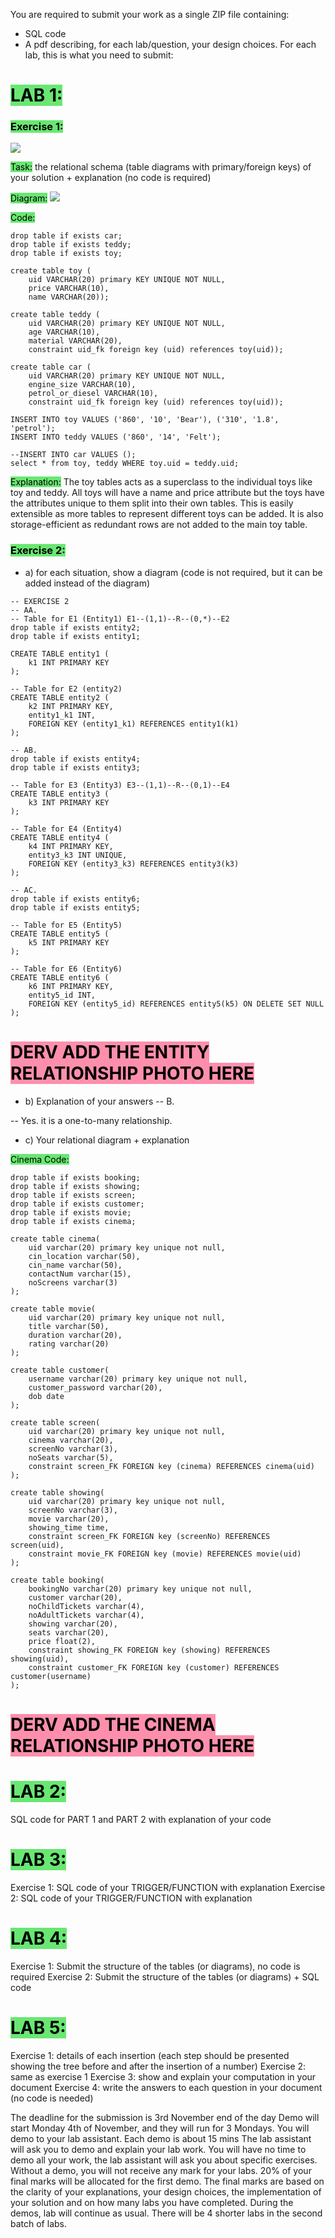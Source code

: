 You are required to submit your work as a single ZIP file containing:
- SQL code
- A pdf describing, for each lab/question, your design choices. For each lab, this is what you need to submit:

# <mark style="background: #69E772;">LAB 1:</mark>

### <mark style="background: #69E772;">Exercise 1:</mark>

![](https://i.imgur.com/Uy5nNrX.png)

<mark style="background: #69E772;">Task:</mark> the relational schema (table diagrams with primary/foreign keys) of your solution + explanation (no code is required)

<mark style="background: #69E772;">Diagram:</mark>
![](https://i.imgur.com/O9FKVPq.png)

<mark style="background: #69E772;">Code:</mark>
```plSQL
drop table if exists car;
drop table if exists teddy;
drop table if exists toy;

create table toy (
	uid VARCHAR(20) primary KEY UNIQUE NOT NULL,
	price VARCHAR(10),
	name VARCHAR(20));

create table teddy (
	uid VARCHAR(20) primary KEY UNIQUE NOT NULL,
	age VARCHAR(10),
	material VARCHAR(20),
	constraint uid_fk foreign key (uid) references toy(uid));

create table car (
	uid VARCHAR(20) primary KEY UNIQUE NOT NULL,
	engine_size VARCHAR(10),
	petrol_or_diesel VARCHAR(10),
	constraint uid_fk foreign key (uid) references toy(uid));

INSERT INTO toy VALUES ('860', '10', 'Bear'), ('310', '1.8', 'petrol');
INSERT INTO teddy VALUES ('860', '14', 'Felt');

--INSERT INTO car VALUES ();
select * from toy, teddy WHERE toy.uid = teddy.uid;
```

<mark style="background: #69E772;">Explanation:</mark>
The toy tables acts as a superclass to the individual toys like toy and teddy. All toys will have a name and price attribute but the toys have the attributes unique to them split into their own tables. This is easily extensible as more tables to represent different toys can be added. It is also storage-efficient as redundant rows are not added to the main toy table.
### <mark style="background: #69E772;">Exercise 2:</mark>
- a) for each situation, show a diagram (code is not required, but it can be added instead of the diagram)

```plSQL
-- EXERCISE 2
-- AA.
-- Table for E1 (Entity1) E1--(1,1)--R--(0,*)--E2 
drop table if exists entity2;
drop table if exists entity1;

CREATE TABLE entity1 (
    k1 INT PRIMARY KEY
);

-- Table for E2 (entity2)
CREATE TABLE entity2 (
    k2 INT PRIMARY KEY,      
    entity1_k1 INT,          
    FOREIGN KEY (entity1_k1) REFERENCES entity1(k1)
);

-- AB.
drop table if exists entity4;
drop table if exists entity3;

-- Table for E3 (Entity3) E3--(1,1)--R--(0,1)--E4
CREATE TABLE entity3 (
    k3 INT PRIMARY KEY
);

-- Table for E4 (Entity4)
CREATE TABLE entity4 (
    k4 INT PRIMARY KEY,
    entity3_k3 INT UNIQUE,
    FOREIGN KEY (entity3_k3) REFERENCES entity3(k3)
);

-- AC.
drop table if exists entity6;
drop table if exists entity5;

-- Table for E5 (Entity5)
CREATE TABLE entity5 (
    k5 INT PRIMARY KEY
);

-- Table for E6 (Entity6)
CREATE TABLE entity6 (
    k6 INT PRIMARY KEY,        
    entity5_id INT,    
    FOREIGN KEY (entity5_id) REFERENCES entity5(k5) ON DELETE SET NULL
);
```

# <mark style="background: #FF5582A6;">DERV ADD THE ENTITY RELATIONSHIP PHOTO HERE</mark>

- b) Explanation of your answers
-- B.

-- Yes. it is a one-to-many relationship.

- c) Your relational diagram + explanation

<mark style="background: #69E772;">Cinema Code:</mark>
```plSQL
drop table if exists booking;
drop table if exists showing;
drop table if exists screen;
drop table if exists customer;
drop table if exists movie;
drop table if exists cinema;

create table cinema(
	uid varchar(20) primary key unique not null, 
	cin_location varchar(50), 
	cin_name varchar(50), 
	contactNum varchar(15), 
	noScreens varchar(3)
);

create table movie(
	uid varchar(20) primary key unique not null,
	title varchar(50),
	duration varchar(20),
	rating varchar(20)
);

create table customer(
	username varchar(20) primary key unique not null,
	customer_password varchar(20),
	dob date
);

create table screen(
	uid varchar(20) primary key unique not null,
	cinema varchar(20),
	screenNo varchar(3),
	noSeats varchar(5),
	constraint screen_FK FOREIGN key (cinema) REFERENCES cinema(uid)
);

create table showing(
	uid varchar(20) primary key unique not null,
	screenNo varchar(3),
	movie varchar(20),
	showing_time time,
	constraint screen_FK FOREIGN key (screenNo) REFERENCES screen(uid),
	constraint movie_FK FOREIGN key (movie) REFERENCES movie(uid)
);

create table booking(
	bookingNo varchar(20) primary key unique not null,
	customer varchar(20),
	noChildTickets varchar(4),
	noAdultTickets varchar(4),
	showing varchar(20),
	seats varchar(20),
	price float(2),
	constraint showing_FK FOREIGN key (showing) REFERENCES showing(uid),
	constraint customer_FK FOREIGN key (customer) REFERENCES customer(username)
);
```

# <mark style="background: #FF5582A6;">DERV ADD THE CINEMA RELATIONSHIP PHOTO HERE</mark>
# <mark style="background: #69E772;">LAB 2:</mark>


SQL code for PART 1 and PART 2 with explanation of your code

# <mark style="background: #69E772;">LAB 3:</mark>

Exercise 1: SQL code of your TRIGGER/FUNCTION with explanation
Exercise 2: SQL code of your TRIGGER/FUNCTION with explanation

# <mark style="background: #69E772;">LAB 4:</mark>

Exercise 1: Submit the structure of the tables (or diagrams), no code is required
Exercise 2: Submit the structure of the tables (or diagrams) + SQL code

# <mark style="background: #69E772;">LAB 5:</mark>

Exercise 1: details of each insertion (each step should be presented
showing the tree before and after the insertion of a number)
Exercise 2: same as exercise 1
Exercise 3: show and explain your computation in your document
Exercise 4: write the answers to each question in your document (no code is needed)

The deadline for the submission is 3rd November end of the day
Demo will start Monday 4th of November, and they will run for 3 Mondays.
You will demo to your lab assistant. Each demo is about 15 mins
The lab assistant will ask you to demo and explain your lab work. You will have no time
to demo all your work, the lab assistant will ask you about specific exercises.
Without a demo, you will not receive any mark for your labs.
20% of your final marks will be allocated for the first demo. The final marks are based on
the clarity of your explanations, your design choices, the implementation of your
solution and on how many labs you have completed.
During the demos, lab will continue as usual. There will be 4 shorter labs in the second
batch of labs.
